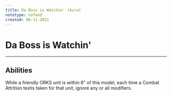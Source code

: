 ```yaml
---
title: Da Boss is Watchin' (Aura)
notetype: nofeed
created: 08-11-2021
---
```


# Da Boss is Watchin'

---

## Abilities

While a friendly ORKS unit is within 6" of this model, each time a Combat Attrition testis taken for that unit, ignore any or all modifiers.